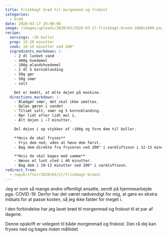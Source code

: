 ```yaml
---
title: Friskbagt brød til morgenmad og frokost
categories:
  - brød
date: 2020-03-17 19:00:00
image: /images/uploads/2020/03/2020-03-17-friskbagt-broed-1080x1009.png
recipe:
  servings: ~10 boller
  prep: 15-20 minutter
  cook: 10-15 minutter ved 200°
  ingredients_markdown: |-
    - 2 dl lunket vand
    - 400g hvedemel
    - 100g ølandshvedemel
    - 2 dl 5 kornsblanding
    - 50g gær
    - 50g smør
    - salt

    Det er bedst, at ælte dejen på maskine.
  directions_markdown: |-
    - Blødgør smør, det skal ikke smeltes.
    - Opløs gæren i vandet
    - Tilsæt salt, smør og 5 kornsblanding.
    - Rør lidt efter lidt mel i.
    - Ælt dejen i ~7 minutter.

    Del dejen i op stykker af ~100g og form dem til boller.

    **Hvis de skal fryses**
    - Frys dem ned, uden at hæve dem først.
    - Bag dem direkte fra fryseren ved 200° i varmluftsovn i 12-15 minutter.

    **Hvis de skal bages med samme**
    - Hæves et lunt sted i 40 minutter.
    - Bag dem i 10-12 minutter ved 200° i varmluftsovn.
redirect_from:
  - /opskrifter/2020/03/17/friskbagt-broed/
---
```


Jeg er som så mange andre offentligt ansatte, sendt på hjemmearbejde pga. COVID-19. Derfor har det været nødvendigt for mig, at gøre en ekstra indsats for at passe kosten, så jeg ikke falder for meget i.

I den forbindelse har jeg lavet brød til morgenmad og frokost til et par af dagene.

Denne opskrift er velegent til både morgenmad og frokost. Den rå dej kan fryses ned og bages inden måltidet.
